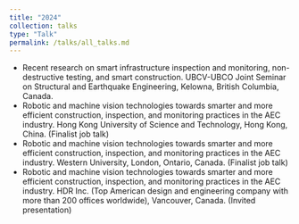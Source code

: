```yaml
---
title: "2024"
collection: talks
type: "Talk"
permalink: /talks/all_talks.md
---
```


* Recent research on smart infrastructure inspection and monitoring, non-destructive testing, and smart construction. UBCV-UBCO Joint Seminar on Structural and Earthquake Engineering, Kelowna, British Columbia, Canada.
* Robotic and machine vision technologies towards smarter and more efficient construction, inspection, and monitoring practices in the AEC industry. Hong Kong University of Science and Technology, Hong Kong, China. (Finalist job talk)
* Robotic and machine vision technologies towards smarter and more efficient construction, inspection, and monitoring practices in the AEC industry. Western University, London, Ontario, Canada. (Finalist job talk)
* Robotic and machine vision technologies towards smarter and more efficient construction, inspection, and monitoring practices in the AEC industry. HDR Inc. (Top American design and engineering company with more than 200 offices worldwide), Vancouver, Canada. (Invited presentation)
